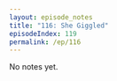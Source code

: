 ```yaml
---
layout: episode_notes
title: "116: She Giggled"
episodeIndex: 119
permalink: /ep/116
---
```

No notes yet.
